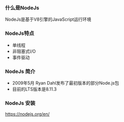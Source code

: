 ### 什么是NodeJs
NodeJs是基于V8引擎的JavaScript运行环境

### NodeJs特点
* 单线程
* 非阻塞式I/O 
* 事件驱动 

### NodeJs 简介
* 2009年5月 Ryan Dahl发布了最初版本的部分Node.js包
* 目前的LTS版本是8.11.3

### NodeJs 安装
https://nodejs.org/en/